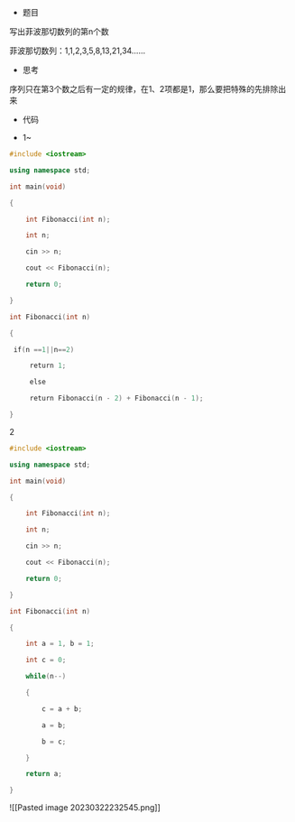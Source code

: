 -   题目

写出菲波那切数列的第n个数

菲波那切数列：1,1,2,3,5,8,13,21,34……

-   思考

序列只在第3个数之后有一定的规律，在1、2项都是1，那么要把特殊的先排除出来

-   代码

-   1~
```cpp
#include <iostream>

using namespace std;

int main(void)

{

    int Fibonacci(int n);

    int n;

    cin >> n;

    cout << Fibonacci(n);

    return 0;

}

int Fibonacci(int n)

{

 if(n ==1||n==2)

     return 1;

     else

     return Fibonacci(n - 2) + Fibonacci(n - 1);

}
```
2
```cpp
#include <iostream>

using namespace std;

int main(void)

{

    int Fibonacci(int n);

    int n;

    cin >> n;

    cout << Fibonacci(n);

    return 0;

}

int Fibonacci(int n)

{

    int a = 1, b = 1;

    int c = 0;

    while(n--)

    {

        c = a + b;

        a = b;

        b = c;

    }

    return a;

}
```
![[Pasted image 20230322232545.png]]